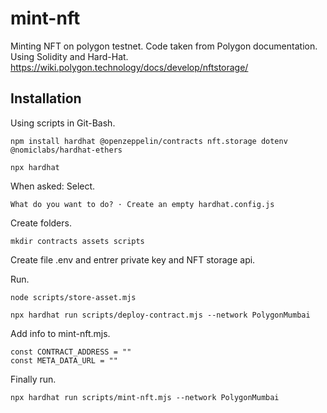 # mint-nft
Minting NFT on polygon testnet. Code taken from Polygon documentation. Using Solidity and Hard-Hat.
https://wiki.polygon.technology/docs/develop/nftstorage/

## Installation

Using scripts in Git-Bash.
```
npm install hardhat @openzeppelin/contracts nft.storage dotenv @nomiclabs/hardhat-ethers
```
```
npx hardhat
```

When asked:  Select.
```
What do you want to do? · Create an empty hardhat.config.js
```

Create folders.
```
mkdir contracts assets scripts
```

Create file .env and entrer private key and NFT storage api.

Run.
```
node scripts/store-asset.mjs
```
```
npx hardhat run scripts/deploy-contract.mjs --network PolygonMumbai
```

Add info to mint-nft.mjs.

```
const CONTRACT_ADDRESS = ""
const META_DATA_URL = ""
```

Finally run.
```
npx hardhat run scripts/mint-nft.mjs --network PolygonMumbai
```
